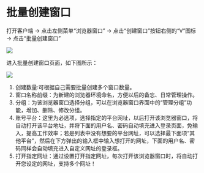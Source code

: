 # 批量创建窗口

打开客户端 -> 点击左侧菜单“浏览器窗口” -> 点击“创建窗口”按钮右侧的“V”图标 -> 点击“批量创建窗口”

![](../../.gitbook/assets/企业微信截图\_16716119207987.png)

进入批量创建窗口页面，如下图所示：

![](../../.gitbook/assets/企业微信截图\_16550974037691.png)

1. 创建数量:可根据自己需要批量创建多个窗口数量。
2. 窗口名称前缀：为新建的浏览器环境命名，方便以后的备忘、日常管理操作。
3. 分组：为该浏览器窗口选择分组，可以在浏览器窗口界面中的“管理分组”功能，增加、删除、修改分组。
4. 账号平台：这里为必选项，选择指定的平台网址，以后打开该浏览器窗口，将自动打开该平台地址，并将下面的用户名、密码自动填充进入登录页面，免输入，提高工作效率；若是列表中没有想要的平台网址，可以选择最下面项“其他平台”，然后在下方弹出的输入框中输入想打开的网址，下面的用户名、密码同样会自动填充进入自定义网址的登录框。
5. 打开指定网址：通过设置打开指定网址，每次打开该浏览器窗口时，将自动打开您设定的网址，支持多个网址！
